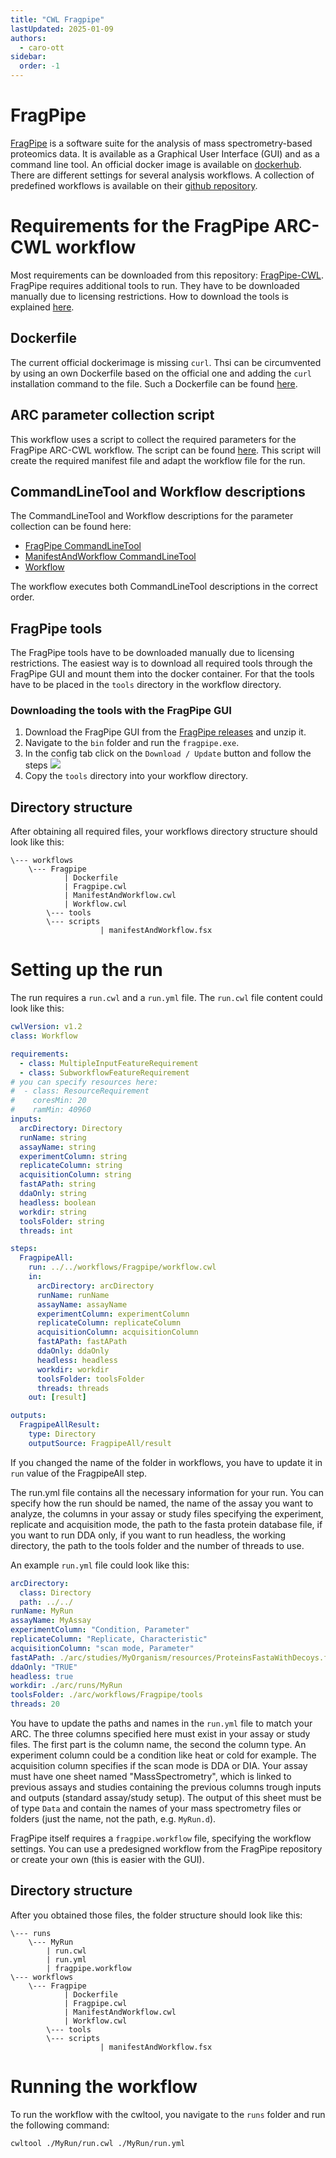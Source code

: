```yaml
---
title: "CWL Fragpipe"
lastUpdated: 2025-01-09
authors:
  - caro-ott
sidebar:
  order: -1
---
```


# FragPipe

[FragPipe](https://fragpipe.nesvilab.org/) is a software suite for the analysis of mass spectrometry-based proteomics data. 
It is available as a Graphical User Interface (GUI) and as a command line tool. An official docker image is available on [dockerhub](https://hub.docker.com/r/fcyucn/fragpipe).
There are different settings for several analysis workflows. A collection of predefined workflows is available on their [github repository](https://github.com/Nesvilab/FragPipe/tree/develop/MSFragger-GUI/workflows).

# Requirements for the FragPipe ARC-CWL workflow

Most requirements can be downloaded from this repository: [FragPipe-CWL](https://github.com/caroott/FragPipe-CWL/tree/master). 
FragPipe requires additional tools to run. They have to be downloaded manually due to licensing restrictions. How to download the tools is explained [here](#fragpipe-tools).

## Dockerfile

The current official dockerimage is missing `curl`. Thsi can be circumvented by using an own Dockerfile based on the official one and adding the `curl` installation command to the file. 
Such a Dockerfile can be found [here](https://github.com/caroott/FragPipe-CWL/blob/master/Dockerfile).

## ARC parameter collection script

This workflow uses a script to collect the required parameters for the FragPipe ARC-CWL workflow. The script can be found [here](https://github.com/caroott/FragPipe-CWL/blob/master/scripts/manifestAndWorkflow.fsx).
This script will create the required manifest file and adapt the workflow file for the run.

## CommandLineTool and Workflow descriptions

The CommandLineTool and Workflow descriptions for the parameter collection can be found here:
 - [FragPipe CommandLineTool](https://github.com/caroott/FragPipe-CWL/blob/master/Fragpipe.cwl)
 - [ManifestAndWorkflow CommandLineTool](https://github.com/caroott/FragPipe-CWL/blob/master/ManifestAndWorkflow.cwl)
 - [Workflow](https://github.com/caroott/FragPipe-CWL/blob/master/Workflow.cwl)

The workflow executes both CommandLineTool descriptions in the correct order.

## FragPipe tools

The FragPipe tools have to be downloaded manually due to licensing restrictions. The easiest way is to download all required tools through the 
FragPipe GUI and mount them into the docker container. For that the tools have to be placed in the `tools` directory in the workflow directory. 

### Downloading the tools with the FragPipe GUI

1. Download the FragPipe GUI from the [FragPipe releases](https://github.com/Nesvilab/FragPipe/releases) and unzip it.
2. Navigate to the `bin` folder and run the `fragpipe.exe`.
3. In the config tab click on the `Download / Update` button and follow the steps
![](@images/guides/cwl/ToolDownload.png)
4. Copy the `tools` directory into your workflow directory.

## Directory structure

After obtaining all required files, your workflows directory structure should look like this:
```
\--- workflows  
    \--- Fragpipe
            | Dockerfile
            | Fragpipe.cwl
            | ManifestAndWorkflow.cwl
            | Workflow.cwl
        \--- tools
        \--- scripts
                    | manifestAndWorkflow.fsx
```

# Setting up the run

The run requires a `run.cwl` and a `run.yml` file. The `run.cwl` file content could look like this:
```yaml
cwlVersion: v1.2
class: Workflow

requirements:
  - class: MultipleInputFeatureRequirement
  - class: SubworkflowFeatureRequirement
# you can specify resources here:
#  - class: ResourceRequirement
#    coresMin: 20
#    ramMin: 40960
inputs:
  arcDirectory: Directory
  runName: string
  assayName: string
  experimentColumn: string
  replicateColumn: string
  acquisitionColumn: string
  fastAPath: string
  ddaOnly: string
  headless: boolean
  workdir: string
  toolsFolder: string
  threads: int

steps:
  FragpipeAll:
    run: ../../workflows/Fragpipe/workflow.cwl
    in:
      arcDirectory: arcDirectory
      runName: runName
      assayName: assayName
      experimentColumn: experimentColumn
      replicateColumn: replicateColumn
      acquisitionColumn: acquisitionColumn
      fastAPath: fastAPath
      ddaOnly: ddaOnly
      headless: headless
      workdir: workdir
      toolsFolder: toolsFolder
      threads: threads
    out: [result]

outputs:
  FragpipeAllResult:
    type: Directory
    outputSource: FragpipeAll/result
```

If you changed the name of the folder in workflows, you have to update it in `run` value of the FragpipeAll step.

The run.yml file contains all the necessary information for your run. You can specify how the run should be named, 
the name of the assay you want to analyze, the columns in your assay or study files specifying the experiment, replicate and acquisition mode, the path 
to the fasta protein database file, if you want to run DDA only, if you want to run headless, the working directory, the path to the tools folder and the number of threads to use.

An example `run.yml` file could look like this:
```yaml
arcDirectory:
  class: Directory
  path: ../../
runName: MyRun
assayName: MyAssay
experimentColumn: "Condition, Parameter"
replicateColumn: "Replicate, Characteristic"
acquisitionColumn: "scan mode, Parameter"
fastAPath: ./arc/studies/MyOrganism/resources/ProteinsFastaWithDecoys.fasta
ddaOnly: "TRUE"
headless: true
workdir: ./arc/runs/MyRun
toolsFolder: ./arc/workflows/Fragpipe/tools
threads: 20
```

You have to update the paths and names in the `run.yml` file to match your ARC. The three columns specified here must exist in your assay or study files. The first part is the column name, the second the column type. 
An experiment column could be a condition like heat or cold for example. The acquisition column specifies if the scan mode is DDA or DIA. 
Your assay must have one sheet named "MassSpectrometry", which is linked to previous assays and studies containing the previous columns trough inputs and outputs (standard assay/study setup). The output of this sheet 
must be of type `Data` and contain the names of your mass spectrometry files or folders (just the name, not the path, e.g. `MyRun.d`).

FragPipe itself requires a `fragpipe.workflow` file, specifying the workflow settings. You can use a predesigned workflow from the FragPipe repository or create your own (this is easier with the GUI). 

## Directory structure

After you obtained those files, the folder structure should look like this:
```
\--- runs
    \--- MyRun
        | run.cwl
        | run.yml
        | fragpipe.workflow
\--- workflows
    \--- Fragpipe
            | Dockerfile
            | Fragpipe.cwl
            | ManifestAndWorkflow.cwl
            | Workflow.cwl
        \--- tools
        \--- scripts
                    | manifestAndWorkflow.fsx
```

# Running the workflow

To run the workflow with the cwltool, you navigate to the `runs` folder and run the following command:
```bash
cwltool ./MyRun/run.cwl ./MyRun/run.yml
```